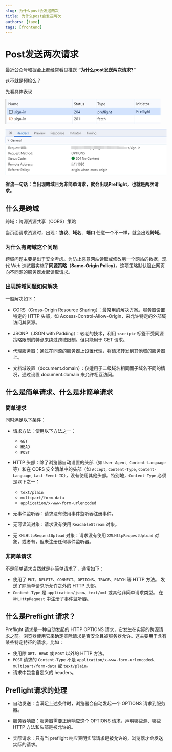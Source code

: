 ```yaml
---
slug: 为什么post会发送两次
title: 为什么post会发送两次
authors: [taye]
tags: [frontend]
---
```


# Post发送两次请求

最近公众号和掘金上都经常看见推送 **“为什么post发送两次请求?”**

这不就是预检么？

先看具体表现

![两次](./1.png)

![](./2.png)

**省流一句话：当出现跨域且为非简单请求，就会出现Preflight，也就是两次请求。**

## 什么是跨域

跨域：跨源资源共享（CORS）策略

当页面请求资源时，出现：**协议**、**域名**、**端口** 任意一个不一样，就会出现**跨域**。

### 为什么有跨域这个问题

跨域问题主要是出于安全考虑。为防止恶意网站读取或修改另一个网站的数据，现代 Web 浏览器实施了**同源策略（Same-Origin Policy）**。这项策略默认阻止网页向不同源的服务器发起读取请求。

### 出现跨域问题如何解决

一般解决如下：

- CORS（Cross-Origin Resource Sharing）：最常用的解决方案。服务器设置特定的 HTTP 头部，如 Access-Control-Allow-Origin，来允许特定的外部域访问其资源。

- JSONP（JSON with Padding）：较老的技术，利用 `<script>` 标签不受同源策略限制的特点来绕过跨域限制。但只能用于 GET 请求。

- 代理服务器：通过在同源的服务器上设置代理，将请求转发到其他域的服务器上。

- 文档域设置（document.domain）：仅适用于二级域名相同而子域名不同的情况，通过设置 document.domain 来允许相互访问。

## 什么是简单请求、什么是非简单请求

### 简单请求

同时满足以下条件：

- 请求方法：使用以下方法之一：
    - `GET`
    - `HEAD`
    - `POST`

- HTTP 头部：除了浏览器自动设置的头部（如 `User-Agent`, `Content-Language` 等）和在 CORS 安全清单中的头部（如 `Accept`, `Content-Type`, `Content-Language`, `Last-Event-ID`），没有使用其他头部。特别地，`Content-Type` 必须是以下之一：
    - `text/plain`
    - `multipart/form-data`
    - `application/x-www-form-urlencoded`

- 无事件监听器：请求没有使用事件监听器注册事件。

- 无可读流对象：请求没有使用 `ReadableStream` 对象。

- 无 `XMLHttpRequestUpload` 对象：请求没有使用 `XMLHttpRequestUpload` 对象，或者有，但未注册任何事件监听器。

### 非简单请求

不是简单请求当然就是非简单请求了，通常如下：

- 使用了 `PUT`、`DELETE`、`CONNECT`、`OPTIONS`、`TRACE`、`PATCH` 等 HTTP 方法。
发送了除简单请求所允许之外的 HTTP 头部。
- `Content-Type` 是 `application/json`、`text/xml` 或其他非简单请求类型。
在 `XMLHttpRequest` 中注册了事件监听器。

## 什么是Preflight 请求？

Preflight 请求是一种自动发起的 HTTP OPTIONS 请求，它发生在实际的跨源请求之前。浏览器使用它来确定实际请求是否安全且被服务器允许。这主要用于含有某些特定特征的请求，比如：

- 使用除 `GET`、`HEAD` 或 `POST` 以外的 HTTP 方法。
- `POST` 请求的 `Content-Type` 不是 `application/x-www-form-urlencoded`、`multipart/form-data` 或 `text/plain`。
- 请求中包含自定义的 headers。

## Preflight请求的处理

- 自动发送：当满足上述条件时，浏览器会自动发起一个 OPTIONS 请求到服务器。

- 服务器响应：服务器需要正确响应这个 OPTIONS 请求，声明哪些源、哪些 HTTP 方法和头部是被允许的。

- 实际请求：只有当 preflight 响应表明实际请求是被允许的，浏览器才会发送实际的请求。
